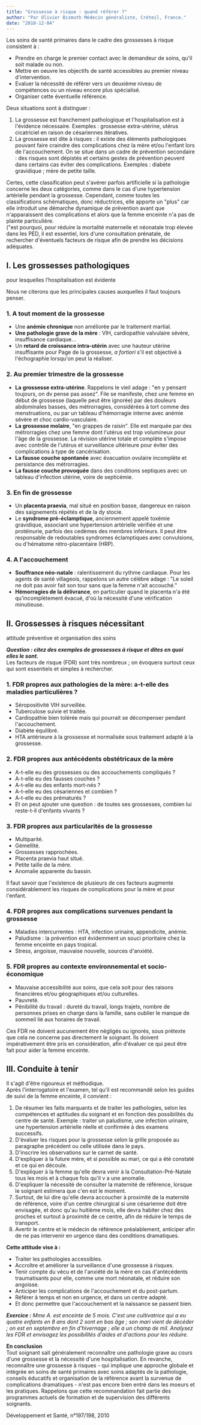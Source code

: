 ```yaml
---
title: "Grossesse à risque : quand référer ?"
author: "Par Olivier Bismuth Médecin généraliste, Créteil, France."
date: "2010-12-04"
---
```


<div class="teaser"><p>Les soins de santé primaires dans le cadre des grossesses à risque consistent à :</p>
<ul>
<li>Prendre en charge le premier contact avec le demandeur de soins, qu'il soit malade ou non.</li>
<li>Mettre en oeuvre les objectifs de santé accessibles au premier niveau d'intervention.</li>
<li>Evaluer la nécessité de référer vers un deuxième niveau de compétences ou un niveau encore plus spécialisé.</li>
<li>Organiser cette éventuelle référence.</li>
</ul></div>

Deux situations sont à distinguer :

1.  La grossesse est franchement pathologique et l'hospitalisation est à l'évidence nécessaire. Exemples : grossesse extra-utérine, utérus cicatriciel en raison de césariennes itératives.
2.  La grossesse est dite à risques : il existe des éléments pathologiques pouvant faire craindre des complications chez la mère et/ou l'enfant lors de l'accouchement. On se situe dans un cadre de prévention secondaire : des risques sont dépistés et certains gestes de prévention peuvent dans certains cas éviter des complications. Exemples : diabète gravidique ; mère de petite taille.

Certes, cette classification peut s'avérer parfois artificielle si la pathologie concerne les deux catégories, comme dans le cas d'une hypertension artérielle pendant la grossesse. Cependant, comme toutes les classifications schématiques, donc réductrices, elle apporte un "plus" car elle introduit une démarche dynamique de prévention avant que n'apparaissent des complications et alors que la femme enceinte n'a pas de plainte particulière.  
("est pourquoi, pour réduire la mortalité maternelle et néonatale trop élevée dans les PED, il est essentiel, lors d'une consultation prénatale, de rechercher d'éventuels facteurs de risque afin de prendre les décisions adéquates.

## I. Les grossesses pathologiques

pour lesquelles l’hospitalisation est évidente

Nous ne citerons que les principales causes auxquelles il faut toujours penser.

### 1. A tout moment de la grossesse

- Une **anémie chronique** non améliorée par le traitement martial.
- **Une pathologie grave de la mère** : VIH, cardiopathie valvulaire sévère, insuffisance cardiaque...
- Un **retard de croissance intra-utérin** avec une hauteur utérine insuffisante pour Page de la grossesse, *a fortiori* s'il est objectivé à l'échographie lorsqu'on peut la réaliser.

### 2. Au premier trimestre de la grossesse

- **La** **grossesse extra-utérine**. Rappelons le vieil adage : "en y pensant toujours, on dv pense pas assez". File se manifeste, chez une femme en début de grossesse (laquelle peut être ignorée) par des douleurs abdominales basses, des métrorragies, considérées à tort comme des menstruations, ou par un tableau d'hémorragie interne avec anémie sévère et choc cardio-vasculaire.
- **La grossesse molaire**, "en grappes de raisin". Elle est marquée par des métrorragies chez une femme dont l'utérus est trop volumineux pour l'âge de la grossesse. La révision utérine totale et complète s'impose avec contrôle de l'utérus et surveillance ultérieure pour éviter des complications à type de cancérisation.
- **La fausse couche spontanée** avec évacuation ovulaire incomplète et persistance des métrorragies.
- **La fausse couche provoquée** dans des conditions septiques avec un tableau d'infection utérine, voire de septicémie.

### 3. En fin de grossesse

- Un **placenta praevia**, mal situé en position basse, dangereux en raison des saignements répétés et de la dy stocie.
- Le **syndrome pré-éclamptique**, anciennement appelé toxémie gravidique, associant une hypertension artérielle vérifiée et une protéinurie, parfois des cedèmes des membres inférieurs. Il peut être responsable de redoutables syndromes éclamptiques avec convulsions, ou d'hématome rétro-placentaire (HRP).

### 4. A l'accouchement

- **Souffrance néo-natale** : ralentissement du rythme cardiaque. Pour les agents de santé villageois, rappelons un autre célèbre adage : "Le soleil ne doit pas avoir fait son tour sans que la femme n'ait accouché."
- **Hémorragies de la délivrance**, en particulier quand le placenta n'a été qu'incomplètement évacué, d'où la nécessité d'une vérification minutieuse.

## II. Grossesses à risques nécessitant

attitude préventive et organisation des soins

***Question : citez des exemples de grossesses à risque et dites en quoi elles le sont.***  
Les facteurs de risque (FDR) sont très nombreux ; on évoquera surtout ceux qui sont essentiels et simples à rechercher.

### 1. FDR propres aux pathologies de la mère: a-t-elle des maladies particulières ?

- Séropositivité VIH surveillée.
- Tuberculose suivie et traitée.
- Cardiopathie bien tolérée mais qui pourrait se décompenser pendant l'accouchement.
- Diabète équilibré.
- HTA antérieure à la grossesse et normalisée sous traitement adapté à la grossesse.

### 2. FDR propres aux antécédents obstétricaux de la mère

- A-t-elle eu des grossesses ou des accouchements compliqués ?
- A-t-elle eu des fausses couches ?
- A-t-elle eu des enfants mort-nés ?
- A-t-elle eu des césariennes et combien ?
- A-t-elle eu des prématurés ?
- Et on peut ajouter une question : de toutes ses grossesses, combien lui reste-t-il d'enfants vivants ?

### 3. FDR propres aux particularités de la grossesse

- Multiparité. 
- Gémellité.
- Grossesses rapprochées.
- Placenta praevia haut situé.
- Petite taille de la mère.
- Anomalie apparente du bassin.

Il faut savoir que l'existence de plusieurs de ces facteurs augmente considérablement les risques de complications pour la mère et pour l'enfant.

### 4. FDR propres aux complications survenues pendant la grossesse

- Maladies intercurrentes : HTA, infection urinaire, appendicite, anémie.
- Paludisme : la prévention est évidemment un souci prioritaire chez la femme enceinte en pays tropical.
- Stress, angoisse, mauvaise nouvelle, sources d'anxiété.

### 5. FDR propres au contexte environnemental et socio-économique

- Mauvaise accessibilité aux soins, que cela soit pour des raisons financières et/ou géographiques et/ou culturelles.
- Pauvreté.
- Pénibilité du travail : dureté du travail, longs trajets, nombre de personnes prises en charge dans la famille, sans oublier le manque de sommeil lié aux horaires de travail.

Ces FDR ne doivent aucunement être négligés ou ignorés, sous prétexte que cela ne concerne pas directement le soignant. Ils doivent impérativement être pris en considération, afin d'évaluer ce qui peut être fait pour aider la femme enceinte.

## III. Conduite à tenir

Il s'agit d'être rigoureux et méthodique.  
Après l'interrogatoire et l'examen, tel qu'il est recommandé selon les guides de suivi de la femme enceinte, il convient :

1.  De résumer les faits marquants et de traiter les pathologies, selon les compétences et aptitudes du soignant et en fonction des possibilités du centre de santé. Exemple : traiter un paludisme, une infection urinaire, une hypertension artérielle réelle et confirmée à des examens successifs.
2.  D'évaluer les risques pour la grossesse selon la grille proposée au paragraphe précédent ou celle utilisée dans le pays.
3.  D'inscrire les observations sur le carnet de santé.
4.  D'expliquer à la future mère, et si possible au mari, ce qui a été constaté et ce qui en découle.
5.  D'expliquer à la femme qu'elle devra venir à la Consultation-Pré-Natale tous les mois et à chaque fois qu'il v a une anomalie.
6.  D'expliquer la nécessité de consulter la maternité de référence, lorsque le soignant estimera que c'en est le moment.
7.  Surtout, de lui dire qu'elle devra accoucher à proximité de la maternité de référence, voire d'un centre chirurgical si une césarienne doit être envisagée, et donc qu'au huitième mois, elle devra habiter chez des proches et surtout à proximité de ce centre, afin de réduire le temps de transport.
8.  Avertir le centre et le médecin de référence préalablement, anticiper afin de ne pas intervenir en urgence dans des conditions dramatiques.

**Cette attitude vise à :**

- Traiter les pathologies accessibles.
- Accroître et améliorer la surveillance d'une grossesse à risques.
- Tenir compte du vécu et de l'anxiété de la mère en cas d'antécédents traumatisants pour elle, comme une mort néonatale, et réduire son angoisse.
- Anticiper les complications de l'accouchement et du post-partum.
- Référer à temps et non en urgence, et dans un centre adapté.
- Et donc permettre que l'accouchement et la naissance se passent bien.

***Exercice :** Mme A. est enceinte de 5 mois. C'est une cultivatrice qui a eu quatre enfants en 8 ans dont 2 sont en bas âge ; son mari vient de décéder ; on est en septembre en fin d'hivernage ; elle a un champ de mil. Analysez les FDR et envisagez les possibilités d'aides et d'actions pour les réduire.*

**En conclusion**  
Tout soignant sait généralement reconnaître une pathologie grave au cours d'une grossesse et la nécessité d'une hospitalisation. En revanche, reconnaître une grossesse à risques - qui implique une approche globale et intégrée en soins de santé primaires avec soins adaptés de la pathologie, conseils éducatifs et organisation de la référence avant la survenue de complications dramatiques - n'est pas encore bien entré dans les moeurs et les pratiques. Rappelons que cette recommandation fait partie des programmes actuels de formation et de supervision des différents soignants.

Développement et Santé, n°197/198, 2010
